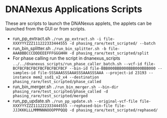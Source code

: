 # DNANexus Applications Scripts

These are scripts to launch the DNANexus applets, the applets can be launched from the GUI or from scripts.

* run_pp_extract.sh `./run_pp_extract.sh -i file-XXXYYYZZZ111222333444555 -d phasing_rare/test_scripted/ --batch`
* run_bin_splitter.sh `./run_bin_splitter.sh -b file-AAABBBCCCDDDEEEFFFGGGHHH -d phasing_rare/test_scripted/split`
* For phase calling run the script in dnanexus_scripts `../../dnanexus_scripts/run_phase_caller_batch.sh --vcf-id file-BCFBCFBCFBCFBCFBCFBCFBCF --bin-id file-BBB000BBB000BBB000BBB000 --samples-id file-SSSAAASSSAAASSSAAASSSAAA --project-id 23193 --instance mem2_ssd1_v2_x4 --destination phasing_rare/test_scripted/phase_called`
* run_bin_merger.sh `./run_bin_merger.sh --bin-dir phasing_rare/test_scripted/phase_called -d phasing_rare/test_scripted/merged`
* run_pp_update.sh `./run_pp_update.sh --original-vcf-file file-XXXYYYZZZ111222333444555 --rephased-bin-file file-JJJKKKLLLMMMNNNOOOPPPQQQ -d phasing_rare/test_scripted/rephased/`